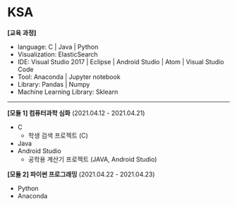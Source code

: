 # KSA


**[교육 과정]**

- language: C | Java | Python
- Visualization: ElasticSearch 
- IDE: Visual Studio 2017 | Eclipse | Android Studio |  Atom  | Visual Studio Code
- Tool:  Anaconda | Jupyter notebook
- Library: Pandas | Numpy 
- Machine Learning Library: Sklearn

---

**[모듈 1] 컴퓨터과학 심화**
(2021.04.12 - 2021.04.21)

- C
  - 학생 검색 프로젝트 (C)
- Java
- Android Studio
  - 공학용 계산기 프로젝트 (JAVA, Android Studio)


**[모듈 2] 파이썬 프로그래밍**
(2021.04.22 - 2021.04.23)

- Python
- Anaconda
